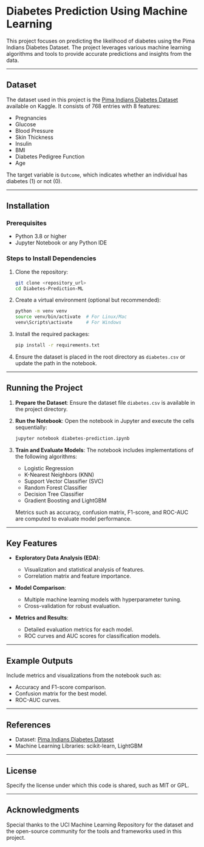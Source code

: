 # Diabetes Prediction Using Machine Learning

This project focuses on predicting the likelihood of diabetes using the Pima Indians Diabetes Dataset. The project leverages various machine learning algorithms and tools to provide accurate predictions and insights from the data.

---

## Dataset
The dataset used in this project is the [Pima Indians Diabetes Dataset](https://www.kaggle.com/datasets/uciml/pima-indians-diabetes-database) available on Kaggle. It consists of 768 entries with 8 features:

- Pregnancies
- Glucose
- Blood Pressure
- Skin Thickness
- Insulin
- BMI
- Diabetes Pedigree Function
- Age

The target variable is `Outcome`, which indicates whether an individual has diabetes (1) or not (0).

---

## Installation

### Prerequisites
- Python 3.8 or higher
- Jupyter Notebook or any Python IDE

### Steps to Install Dependencies
1. Clone the repository:
   ```bash
   git clone <repository_url>
   cd Diabetes-Prediction-ML
   ```

2. Create a virtual environment (optional but recommended):
   ```bash
   python -m venv venv
   source venv/bin/activate  # For Linux/Mac
   venv\Scripts\activate     # For Windows
   ```

3. Install the required packages:
   ```bash
   pip install -r requirements.txt
   ```

4. Ensure the dataset is placed in the root directory as `diabetes.csv` or update the path in the notebook.

---

## Running the Project

1. **Prepare the Dataset**:
   Ensure the dataset file `diabetes.csv` is available in the project directory.

2. **Run the Notebook**:
   Open the notebook in Jupyter and execute the cells sequentially:
   ```bash
   jupyter notebook diabetes-prediction.ipynb
   ```

3. **Train and Evaluate Models**:
   The notebook includes implementations of the following algorithms:
   - Logistic Regression
   - K-Nearest Neighbors (KNN)
   - Support Vector Classifier (SVC)
   - Random Forest Classifier
   - Decision Tree Classifier
   - Gradient Boosting and LightGBM

   Metrics such as accuracy, confusion matrix, F1-score, and ROC-AUC are computed to evaluate model performance.

---

## Key Features
- **Exploratory Data Analysis (EDA)**:
  - Visualization and statistical analysis of features.
  - Correlation matrix and feature importance.

- **Model Comparison**:
  - Multiple machine learning models with hyperparameter tuning.
  - Cross-validation for robust evaluation.

- **Metrics and Results**:
  - Detailed evaluation metrics for each model.
  - ROC curves and AUC scores for classification models.

---

## Example Outputs
Include metrics and visualizations from the notebook such as:
- Accuracy and F1-score comparison.
- Confusion matrix for the best model.
- ROC-AUC curves.

---

## References
- Dataset: [Pima Indians Diabetes Dataset](https://www.kaggle.com/datasets/uciml/pima-indians-diabetes-database)
- Machine Learning Libraries: scikit-learn, LightGBM

---

## License
Specify the license under which this code is shared, such as MIT or GPL.

---

## Acknowledgments
Special thanks to the UCI Machine Learning Repository for the dataset and the open-source community for the tools and frameworks used in this project.
